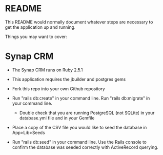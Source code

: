 # README

This README would normally document whatever steps are necessary to get the
application up and running.

Things you may want to cover:

[logo]: https://getsynap.com/img/logos/synap_itg_lockup-1069e32b.png "Synap Logo"
# Synap CRM

* The Synap CRM runs on Ruby 2.5.1

* This application requires the jbuilder and postgres gems

* Fork this repo into your own Github repository

* Run "rails db:create" in your command line. Run "rails db:migrate" in your command line.

  * Double check that you are running PostgreSQL (not SQLite) in your database.yml file and in your Gemfile

* Place a copy of the CSV file you would like to seed the database in App>Lib>Seeds

* Run "rails db:seed" in your command line. Use the Rails console to confirm the database was seeded correctly with ActiveRecord querying.